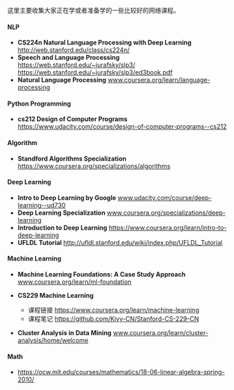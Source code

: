 这里主要收集大家正在学或者准备学的一些比较好的网络课程。

#### NLP

- **CS224n Natural Language Processing with Deep Learning**  http://web.stanford.edu/class/cs224n/
- **Speech and Language Processing** https://web.stanford.edu/~jurafsky/slp3/ https://web.stanford.edu/~jurafsky/slp3/ed3book.pdf
- **Natural Language Processing** www.coursera.org/learn/language-processing

#### Python Programming

- **cs212 Design of Computer Programs** https://www.udacity.com/course/design-of-computer-programs--cs212

#### Algorithm

- **Standford Algorithms Specialization**  https://www.coursera.org/specializations/algorithms

#### Deep Learning

- **Intro to Deep Learning by Google** www.udacity.com/course/deep-learning--ud730
- **Deep Learning Specialization** www.coursera.org/specializations/deep-learning
- **Introduction to Deep Learning**  https://www.coursera.org/learn/intro-to-deep-learning
- **UFLDL Tutorial** http://ufldl.stanford.edu/wiki/index.php/UFLDL_Tutorial

#### Machine Learning

- **Machine Learning Foundations: A Case Study Approach** www.coursera.org/learn/ml-foundation
- **CS229 Machine Learning**
  - 课程链接  https://www.coursera.org/learn/machine-learning
  - 课程笔记 https://github.com/Kivy-CN/Stanford-CS-229-CN


- **Cluster Analysis in Data Mining** www.coursera.org/learn/cluster-analysis/home/welcome

#### **Math**

- https://ocw.mit.edu/courses/mathematics/18-06-linear-algebra-spring-2010/